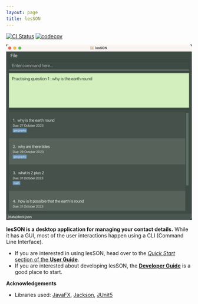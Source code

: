 ```yaml
---
layout: page
title: lesSON
---
```


[![CI Status](https://github.com/se-edu/addressbook-level3/workflows/Java%20CI/badge.svg)](https://github.com/se-edu/addressbook-level3/actions)
[![codecov](https://codecov.io/gh/se-edu/addressbook-level3/branch/master/graph/badge.svg)](https://codecov.io/gh/se-edu/addressbook-level3)

![Ui](images/Ui.png)

**lesSON is a desktop application for managing your contact details.** While it has a GUI, most of the user interactions happen using a CLI (Command Line Interface).

* If you are interested in using lesSON, head over to the [_Quick Start_ section of the **User Guide**](UserGuide.html#quick-start).
* If you are interested about developing lesSON, the [**Developer Guide**](DeveloperGuide.html) is a good place to start.


**Acknowledgements**

* Libraries used: [JavaFX](https://openjfx.io/), [Jackson](https://github.com/FasterXML/jackson), [JUnit5](https://github.com/junit-team/junit5)
